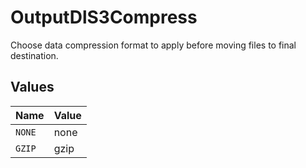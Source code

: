 # OutputDlS3Compress

Choose data compression format to apply before moving files to final destination.


## Values

| Name   | Value  |
| ------ | ------ |
| `NONE` | none   |
| `GZIP` | gzip   |